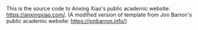 This is the source code to Anxing Xiao's public academic website: https://anxingxiao.com/. (A modified version of template from Jon Barron's public academic website: https://jonbarron.info/)
